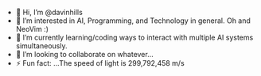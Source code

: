 - 👋 Hi, I’m @davinhills
- 👀 I’m interested in AI, Programming, and Technology in general. Oh and NeoVim :) 
- 🌱 I’m currently learning/coding ways to interact with multiple AI systems simultaneously. 
- 💞️ I’m looking to collaborate on whatever...
- ⚡ Fun fact: ...The speed of light is 299,792,458 m/s

<!---
davinhills/davinhills is a ✨ special ✨ repository because its `README.md` (this file) appears on your GitHub profile.
You can click the Preview link to take a look at your changes.
--->
